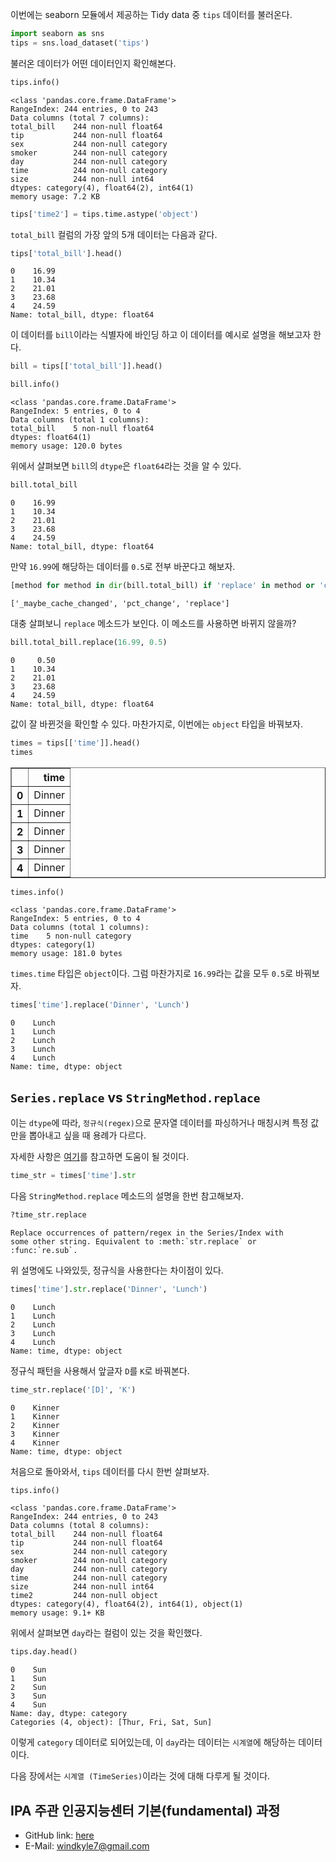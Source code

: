 
이번에는 seaborn 모듈에서 제공하는 Tidy data 중 `tips` 데이터를 불러온다.


```python
import seaborn as sns
tips = sns.load_dataset('tips')
```

불러온 데이터가 어떤 데이터인지 확인해본다.


```python
tips.info()
```

    <class 'pandas.core.frame.DataFrame'>
    RangeIndex: 244 entries, 0 to 243
    Data columns (total 7 columns):
    total_bill    244 non-null float64
    tip           244 non-null float64
    sex           244 non-null category
    smoker        244 non-null category
    day           244 non-null category
    time          244 non-null category
    size          244 non-null int64
    dtypes: category(4), float64(2), int64(1)
    memory usage: 7.2 KB



```python
tips['time2'] = tips.time.astype('object')
```

`total_bill` 컬럼의 가장 앞의 5개 데이터는 다음과 같다.


```python
tips['total_bill'].head()
```




    0    16.99
    1    10.34
    2    21.01
    3    23.68
    4    24.59
    Name: total_bill, dtype: float64



이 데이터를 `bill`이라는 식별자에 바인딩 하고 이 데이터를 예시로 설명을 해보고자 한다.


```python
bill = tips[['total_bill']].head()
```


```python
bill.info()
```

    <class 'pandas.core.frame.DataFrame'>
    RangeIndex: 5 entries, 0 to 4
    Data columns (total 1 columns):
    total_bill    5 non-null float64
    dtypes: float64(1)
    memory usage: 120.0 bytes


위에서 살펴보면 `bill`의 `dtype`은 `float64`라는 것을 알 수 있다.


```python
bill.total_bill
```




    0    16.99
    1    10.34
    2    21.01
    3    23.68
    4    24.59
    Name: total_bill, dtype: float64



만약 `16.99`에 해당하는 데이터를 `0.5`로 전부 바꾼다고 해보자.


```python
[method for method in dir(bill.total_bill) if 'replace' in method or 'change' in method]
```




    ['_maybe_cache_changed', 'pct_change', 'replace']



대충 살펴보니 `replace` 메소드가 보인다. 이 메소드를 사용하면 바뀌지 않을까?


```python
bill.total_bill.replace(16.99, 0.5)
```




    0     0.50
    1    10.34
    2    21.01
    3    23.68
    4    24.59
    Name: total_bill, dtype: float64



값이 잘 바뀐것을 확인할 수 있다. 마찬가지로, 이번에는 `object` 타입을 바꿔보자.


```python
times = tips[['time']].head()
times
```




<div>
<style scoped>
    .dataframe tbody tr th:only-of-type {
        vertical-align: middle;
    }

    .dataframe tbody tr th {
        vertical-align: top;
    }

    .dataframe thead th {
        text-align: right;
    }
</style>
<table border="1" class="dataframe">
  <thead>
    <tr style="text-align: right;">
      <th></th>
      <th>time</th>
    </tr>
  </thead>
  <tbody>
    <tr>
      <th>0</th>
      <td>Dinner</td>
    </tr>
    <tr>
      <th>1</th>
      <td>Dinner</td>
    </tr>
    <tr>
      <th>2</th>
      <td>Dinner</td>
    </tr>
    <tr>
      <th>3</th>
      <td>Dinner</td>
    </tr>
    <tr>
      <th>4</th>
      <td>Dinner</td>
    </tr>
  </tbody>
</table>
</div>




```python
times.info()
```

    <class 'pandas.core.frame.DataFrame'>
    RangeIndex: 5 entries, 0 to 4
    Data columns (total 1 columns):
    time    5 non-null category
    dtypes: category(1)
    memory usage: 181.0 bytes


`times.time` 타입은 `object`이다. 그럼 마찬가지로 `16.99`라는 값을 모두 `0.5`로 바꿔보자.


```python
times['time'].replace('Dinner', 'Lunch')
```




    0    Lunch
    1    Lunch
    2    Lunch
    3    Lunch
    4    Lunch
    Name: time, dtype: object



## `Series.replace` vs `StringMethod.replace`
이는 `dtype`에 따라, `정규식(regex)`으로 문자열 데이터를 파싱하거나 매칭시켜 특정 값만을 뽑아내고 싶을 때 용례가 다르다.

자세한 사항은 [여기](https://stackoverflow.com/questions/38117016/update-pandas-dataframe-with-str-replace-vs-replace)를 참고하면 도움이 될 것이다.


```python
time_str = times['time'].str
```

다음 `StringMethod.replace` 메소드의 설명을 한번 참고해보자.


```python
?time_str.replace
```

```
Replace occurrences of pattern/regex in the Series/Index with
some other string. Equivalent to :meth:`str.replace` or
:func:`re.sub`.
```

위 설명에도 나와있듯, 정규식을 사용한다는 차이점이 있다.


```python
times['time'].str.replace('Dinner', 'Lunch')
```




    0    Lunch
    1    Lunch
    2    Lunch
    3    Lunch
    4    Lunch
    Name: time, dtype: object



정규식 패턴을 사용해서 앞글자 `D`를 `K`로 바꿔본다.


```python
time_str.replace('[D]', 'K')
```




    0    Kinner
    1    Kinner
    2    Kinner
    3    Kinner
    4    Kinner
    Name: time, dtype: object



처음으로 돌아와서, `tips` 데이터를 다시 한번 살펴보자.


```python
tips.info()
```

    <class 'pandas.core.frame.DataFrame'>
    RangeIndex: 244 entries, 0 to 243
    Data columns (total 8 columns):
    total_bill    244 non-null float64
    tip           244 non-null float64
    sex           244 non-null category
    smoker        244 non-null category
    day           244 non-null category
    time          244 non-null category
    size          244 non-null int64
    time2         244 non-null object
    dtypes: category(4), float64(2), int64(1), object(1)
    memory usage: 9.1+ KB


위에서 살펴보면 `day`라는 컬럼이 있는 것을 확인했다.


```python
tips.day.head()
```




    0    Sun
    1    Sun
    2    Sun
    3    Sun
    4    Sun
    Name: day, dtype: category
    Categories (4, object): [Thur, Fri, Sat, Sun]



이렇게 `category` 데이터로 되어있는데, 이 `day`라는 데이터는 `시계열`에 해당하는 데이터이다.

다음 장에서는 `시계열 (TimeSeries)`이라는 것에 대해 다루게 될 것이다.

## IPA 주관 인공지능센터 기본(fundamental) 과정
- GitHub link: <a href='https://github.com/Wind-Kyle/python-fundamentals'>here</a>
- E-Mail: windkyle7@gmail.com

